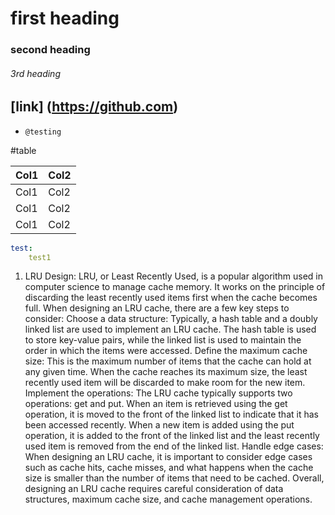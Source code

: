 # first heading
### second heading
###### 3rd heading
## [link] (https://github.com)
* `@testing `

#table

| Col1			| Col2			|
|-------------------------------|-----------------|
| Col1			| Col2			|
| Col1			| Col2			|
| Col1			| Col2			|

````yaml
test:
	test1
````

1. LRU Design:
	LRU, or Least Recently Used, is a popular algorithm used in computer science to manage cache memory. 
	It works on the principle of discarding the least recently used items first when the cache becomes full.
	When designing an LRU cache, there are a few key steps to consider:
	Choose a data structure: Typically, a hash table and a doubly linked list are used to implement an LRU cache. The hash table is used to store key-value pairs, while the linked list is used to maintain the order in which the items were accessed.
	Define the maximum cache size: This is the maximum number of items that the cache can hold at any given time. When the cache reaches its maximum size, the least recently used item will be discarded to make room for the new item.
	Implement the operations: The LRU cache typically supports two operations: get and put. When an item is retrieved using the get operation, it is moved to the front of the linked list to indicate that it has been accessed recently. When a new item is added using the put operation, it is added to the front of the linked list and the least recently used item is removed from the end of the linked list.
	Handle edge cases: When designing an LRU cache, it is important to consider edge cases such as cache hits, cache misses, and what happens when the cache size is smaller than the number of items that need to be cached.
	Overall, designing an LRU cache requires careful consideration of data structures, maximum cache size, and cache management operations.
